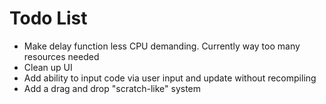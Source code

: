 # Todo List
- Make delay function less CPU demanding. Currently way too many resources needed
- Clean up UI
- Add ability to input code via user input and update without recompiling
- Add a drag and drop "scratch-like" system
